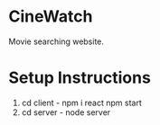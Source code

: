 # CineWatch
Movie searching website.

# Setup Instructions
1. cd client - npm i react
               npm start
2. cd server - node server
